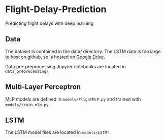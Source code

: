 # Flight-Delay-Prediction

Predicting flight delays with deep learning

## Data

The dataset is contained in the data/ directory. The LSTM data is too large to host on github, so is hosted on [Google Drive](https://drive.google.com/file/d/1gm5NuXvK8YTDuJRBm9FJOSKZhtRldLp7/view).

Data pre-preprocessing Jupyter notebooks are located in `data_preprocessing/`

## Multi-Layer Perceptron

MLP models are defined in `models/FlightMLP.py` and trained with `models/train_mlp.py`.

## LSTM

The LSTM model files are located in `models/LSTM*`.

